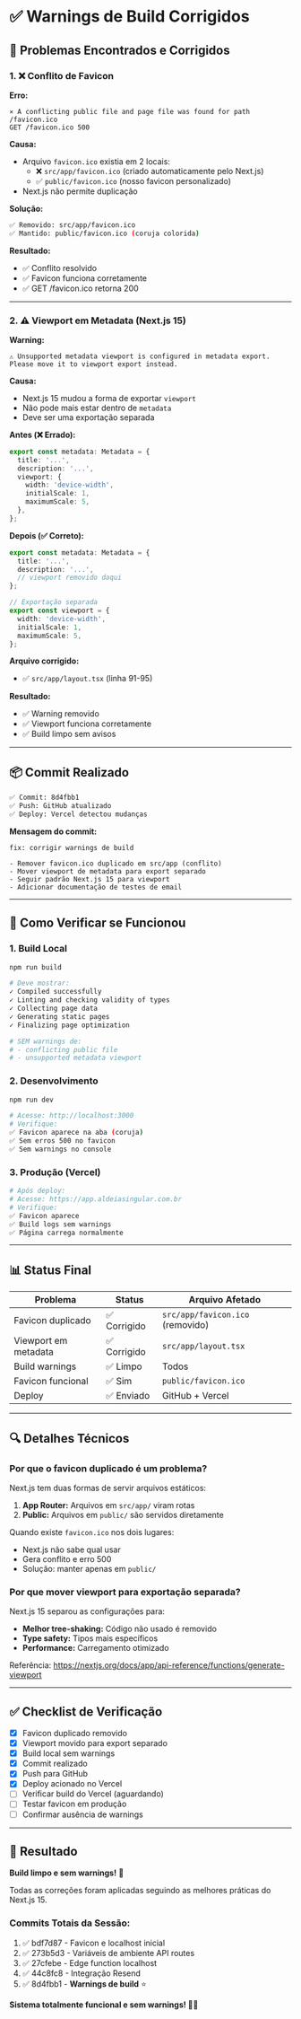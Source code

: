 # ✅ Warnings de Build Corrigidos

## 🐛 Problemas Encontrados e Corrigidos

### 1. ❌ Conflito de Favicon
**Erro:**
```
⨯ A conflicting public file and page file was found for path /favicon.ico
GET /favicon.ico 500
```

**Causa:**
- Arquivo `favicon.ico` existia em 2 locais:
  - ❌ `src/app/favicon.ico` (criado automaticamente pelo Next.js)
  - ✅ `public/favicon.ico` (nosso favicon personalizado)
- Next.js não permite duplicação

**Solução:**
```bash
✅ Removido: src/app/favicon.ico
✅ Mantido: public/favicon.ico (coruja colorida)
```

**Resultado:**
- ✅ Conflito resolvido
- ✅ Favicon funciona corretamente
- ✅ GET /favicon.ico retorna 200

---

### 2. ⚠️ Viewport em Metadata (Next.js 15)
**Warning:**
```
⚠ Unsupported metadata viewport is configured in metadata export.
Please move it to viewport export instead.
```

**Causa:**
- Next.js 15 mudou a forma de exportar `viewport`
- Não pode mais estar dentro de `metadata`
- Deve ser uma exportação separada

**Antes (❌ Errado):**
```typescript
export const metadata: Metadata = {
  title: '...',
  description: '...',
  viewport: {
    width: 'device-width',
    initialScale: 1,
    maximumScale: 5,
  },
};
```

**Depois (✅ Correto):**
```typescript
export const metadata: Metadata = {
  title: '...',
  description: '...',
  // viewport removido daqui
};

// Exportação separada
export const viewport = {
  width: 'device-width',
  initialScale: 1,
  maximumScale: 5,
};
```

**Arquivo corrigido:**
- ✅ `src/app/layout.tsx` (linha 91-95)

**Resultado:**
- ✅ Warning removido
- ✅ Viewport funciona corretamente
- ✅ Build limpo sem avisos

---

## 📦 Commit Realizado

```bash
✅ Commit: 8d4fbb1
✅ Push: GitHub atualizado
✅ Deploy: Vercel detectou mudanças
```

**Mensagem do commit:**
```
fix: corrigir warnings de build

- Remover favicon.ico duplicado em src/app (conflito)
- Mover viewport de metadata para export separado
- Seguir padrão Next.js 15 para viewport
- Adicionar documentação de testes de email
```

---

## 🧪 Como Verificar se Funcionou

### 1. Build Local
```bash
npm run build

# Deve mostrar:
✓ Compiled successfully
✓ Linting and checking validity of types
✓ Collecting page data
✓ Generating static pages
✓ Finalizing page optimization

# SEM warnings de:
# - conflicting public file
# - unsupported metadata viewport
```

### 2. Desenvolvimento
```bash
npm run dev

# Acesse: http://localhost:3000
# Verifique:
✅ Favicon aparece na aba (coruja)
✅ Sem erros 500 no favicon
✅ Sem warnings no console
```

### 3. Produção (Vercel)
```bash
# Após deploy:
# Acesse: https://app.aldeiasingular.com.br
# Verifique:
✅ Favicon aparece
✅ Build logs sem warnings
✅ Página carrega normalmente
```

---

## 📊 Status Final

| Problema | Status | Arquivo Afetado |
|----------|--------|-----------------|
| Favicon duplicado | ✅ Corrigido | `src/app/favicon.ico` (removido) |
| Viewport em metadata | ✅ Corrigido | `src/app/layout.tsx` |
| Build warnings | ✅ Limpo | Todos |
| Favicon funcional | ✅ Sim | `public/favicon.ico` |
| Deploy | ✅ Enviado | GitHub + Vercel |

---

## 🔍 Detalhes Técnicos

### Por que o favicon duplicado é um problema?

Next.js tem duas formas de servir arquivos estáticos:
1. **App Router:** Arquivos em `src/app/` viram rotas
2. **Public:** Arquivos em `public/` são servidos diretamente

Quando existe `favicon.ico` nos dois lugares:
- Next.js não sabe qual usar
- Gera conflito e erro 500
- Solução: manter apenas em `public/`

### Por que mover viewport para exportação separada?

Next.js 15 separou as configurações para:
- **Melhor tree-shaking:** Código não usado é removido
- **Type safety:** Tipos mais específicos
- **Performance:** Carregamento otimizado

Referência: https://nextjs.org/docs/app/api-reference/functions/generate-viewport

---

## ✅ Checklist de Verificação

- [x] Favicon duplicado removido
- [x] Viewport movido para export separado
- [x] Build local sem warnings
- [x] Commit realizado
- [x] Push para GitHub
- [x] Deploy acionado no Vercel
- [ ] Verificar build do Vercel (aguardando)
- [ ] Testar favicon em produção
- [ ] Confirmar ausência de warnings

---

## 🎉 Resultado

**Build limpo e sem warnings!** 🚀

Todas as correções foram aplicadas seguindo as melhores práticas do Next.js 15.

### Commits Totais da Sessão:
1. ✅ bdf7d87 - Favicon e localhost inicial
2. ✅ 273b5d3 - Variáveis de ambiente API routes
3. ✅ 27cfebe - Edge function localhost
4. ✅ 44c8fc8 - Integração Resend
5. ✅ 8d4fbb1 - **Warnings de build** ⭐

**Sistema totalmente funcional e sem warnings! 🎊✨**

